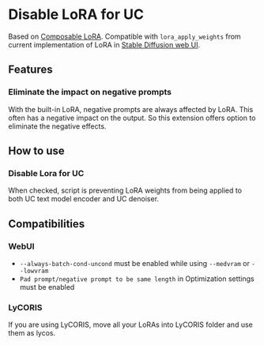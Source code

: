 # Disable LoRA for UC
Based on [Composable LoRA](https://github.com/opparco/stable-diffusion-webui-composable-lora). Compatible with `lora_apply_weights` from current implementation of LoRA in [Stable Diffusion web UI](https://github.com/AUTOMATIC1111/stable-diffusion-webui).

## Features

### Eliminate the impact on negative prompts
With the built-in LoRA, negative prompts are always affected by LoRA. This often has a negative impact on the output.
So this extension offers option to eliminate the negative effects.

## How to use
### Disable Lora for UC
When checked, script is preventing LoRA weights from being applied to both UC text model encoder and UC denoiser.

## Compatibilities
### WebUI
- `--always-batch-cond-uncond` must be enabled while using `--medvram` or `--lowvram`
- `Pad prompt/negative prompt to be same length` in Optimization settings must be enabled

### LyCORIS
If you are using LyCORIS, move all your LoRAs into LyCORIS folder and use them as lycos.